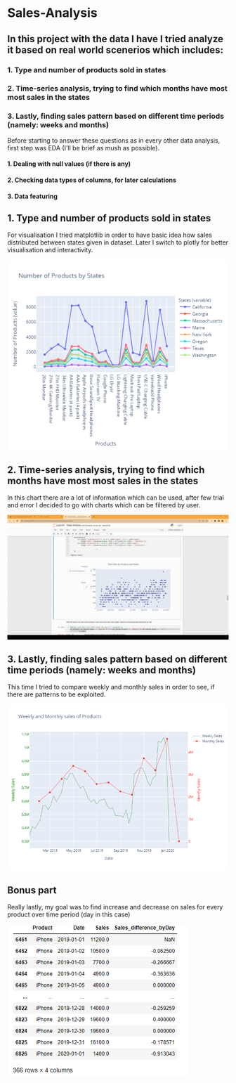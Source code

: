 # Sales-Analysis
## In this project with the data I have I tried analyze it  based on real world scenerios which includes:
### 1. Type and number of products sold in states
### 2. Time-series analysis, trying to find which months have most most sales in the states
### 3. Lastly, finding sales pattern based on different time periods (namely: weeks and months)

Before starting to answer these questions as in every other data analysis,  first step was EDA (I'll be brief as mush as possible).

#### 1. Dealing with null values (if there is any)
#### 2. Checking data types of columns, for later calculations
#### 3. Data featuring

## 1. Type and number of products sold in states
For visualisation I tried matplotlib in order to have basic idea how sales distributed between states given in dataset. Later I switch to plotly for better visualisation and interactivity.

![Type and number of Products in states](https://github.com/KerimM-bit/Sales-Analysis/blob/master/images/firstPlot.png)


## 2. Time-series analysis, trying to find which months have most most sales in the states

In this chart there are a lot of information which can be used, after few trial and error I decided to go with charts which can be filtered by user.

![Filtered chart](https://github.com/KerimM-bit/Sales-Analysis/blob/master/images/secondPlot.gif)

## 3. Lastly, finding sales pattern based on different time periods (namely: weeks and months)
This time I tried to compare weekly and monthly sales in order to see, if there are patterns to be exploited.

![weekly and montly patterns](https://github.com/KerimM-bit/Sales-Analysis/blob/master/images/thirdPlot.png)

## Bonus part
 Really lastly, my goal was to find increase and decrease on sales for every product over time period (day in this case)
 
 ![daily increase and decrease ](https://github.com/KerimM-bit/Sales-Analysis/blob/master/images/bonusImage.png)
 
